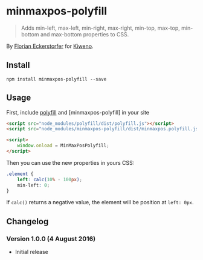 minmaxpos-polyfill
==================

> Adds min-left, max-left, min-right, max-right, min-top, max-top, min-bottom and max-bottom properties to CSS.

By [Florian Eckerstorfer](https://florian.ec) for [Kiweno](https://kiweno.com).

Install
-------

```shell
npm install minmaxpos-polyfill --save
```

Usage
-----

First, include [polyfill]() and [minmaxpos-polyfill] in your site

```html
<script src="node_modules/polyfill/dist/polyfill.js"></script>
<script src="node_modules/minmaxpos-polyfill/dist/minmaxpos.polyfill.js"></script>

<script>
    window.onload = MinMaxPosPolyfill;
</script>
```

Then you can use the new properties in yours CSS:

```css
.element {
    left: calc(10% - 100px);
    min-left: 0;
}
```

If `calc()` returns a negative value, the element will be position at `left: 0px`.

Changelog
---------

### Version 1.0.0 (4 August 2016)

- Initial release
